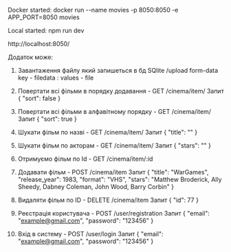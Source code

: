 Docker started:
docker run --name movies -p 8050:8050 -e APP_PORT=8050 movies

Local started:
npm run dev



http://localhost:8050/

Додаток може:

1. Завантаження файлу який запишеться в бд SQlite
    /upload
    form-data
    key - filedata : values - file

2. Повертати всі фільми в порядку додавання - GET
    /cinema/item/
Запит
    {
        "sort": false
    }

3. Повертати всі фільми в алфавітному порядку - GET
    /cinema/item/
Запит
    {
        "sort": true
    }

4. Шукати фільм по назві - GET
    /cinema/item/
Запит
    {
        "title": ""
    }

5. Шукати фільм по акторам - GET
    /cinema/item/
Запит
    {
        "stars": ""
    }

6. Отримуємо фільм по Id - GET
    /cinema/item/:id

7. Додавати фільм - POST
    /cinema/item
Запит
    {
        "title": "WarGames",
        "release_year": 1983,
        "format": "VHS",
        "stars": "Matthew Broderick, Ally Sheedy, Dabney Coleman, John Wood, Barry Corbin"
    }

8. Видаляти фільм по ID - DELETE
    /cinema/item
Запит 
    {
        "id": 77
    }

9. Реєстрація користувача - POST
    /user/registration
Запит
    {
        "email": "example@gmail.com",
        "password": "123456"
    }

10.  Вхід в систему - POST
    /user/login
Запит
    {
        "email": "example@gmail.com",
        "password": "123456"
    }
